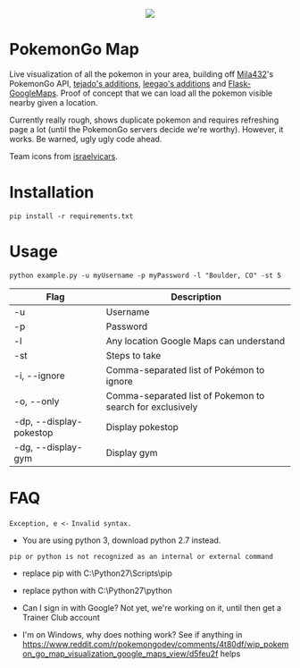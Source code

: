 <p align="center">
<img src="https://cloud.githubusercontent.com/assets/1760334/16904125/5621e800-4c4d-11e6-9906-55cfd778fd27.png">
</p>

# PokemonGo Map
Live visualization of all the pokemon in your area, building off [Mila432](https://github.com/Mila432/Pokemon_Go_API)'s PokemonGo API, [tejado's additions](https://github.com/tejado/pokemongo-api-demo), [leegao's additions](https://github.com/leegao/pokemongo-api-demo/tree/simulation) and [Flask-GoogleMaps](https://github.com/rochacbruno/Flask-GoogleMaps). Proof of concept that we can load all the pokemon visible nearby given a location.

Currently really rough, shows duplicate pokemon and requires refreshing page a lot (until the PokemonGo servers decide we're worthy). However, it works. Be warned, ugly ugly code ahead.

Team icons from [israelvicars](https://github.com/israelvicars/pkmn-go-emoji).

# Installation
`pip install -r requirements.txt`

# Usage
`python example.py -u myUsername -p myPassword -l "Boulder, CO" -st 5`

| Flag | Description                             | 
|------|-----------------------------------------| 
| -u   | Username                                | 
| -p   | Password                                | 
| -l   | Any location Google Maps can understand | 
| -st  | Steps to take                           | 
| -i, --ignore | Comma-separated list of Pokémon to ignore |
| -o, --only   | Comma-separated list of Pokemon to search for exclusively |
| -dp, --display-pokestop | Display pokestop                   |
| -dg, --display-gym  | Display gym                   |

# FAQ

`Exception, e <-`
`Invalid syntax.`
* You are using python 3, download python 2.7 instead.

`pip or python is not recognized as an internal or external command`

* replace pip with C:\Python27\Scripts\pip
* replace python with C:\Python27\python

* Can I sign in with Google? Not yet, we're working on it, until then get a Trainer Club account

* I'm on Windows, why does nothing work? See if anything in https://www.reddit.com/r/pokemongodev/comments/4t80df/wip_pokemon_go_map_visualization_google_maps_view/d5feu2f helps
